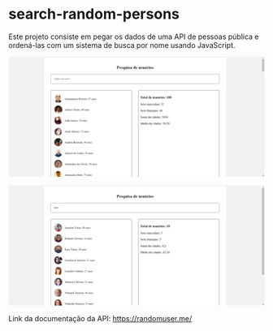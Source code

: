 # search-random-persons
Este projeto consiste em pegar os dados de uma API de pessoas pública e ordená-las com um sistema de busca por nome usando JavaScript.

![search random persons](https://github.com/ItaloFalzoni/search-random-persons/blob/main/assets/random-persons-preview-1.PNG)

![search random persons](https://github.com/ItaloFalzoni/search-random-persons/blob/main/assets/random-persons-preview-2.PNG)

Link da documentação da API: https://randomuser.me/
